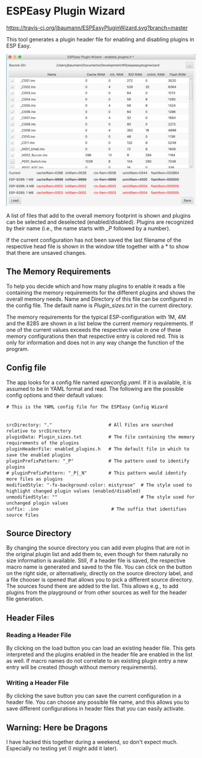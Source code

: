 # ESPEasy Plugin Wizard

https://travis-ci.org/jbaumann/ESPEasyPluginWizard.svg?branch=master

This tool generates a plugin header file for enabling and disabling plugins in ESP Easy.

<img src="wizard_screenshot.png" alt="Screenshot of the Wizard" style="width: 800px;"/>

A list of files that add to the overall memory footprint is shown and plugins can be selected and deselected (enabled/disabled). Plugins are recognized by their name (i.e., the name starts with _\_P_ followed by a number).

If the current configuration has not been saved the last filename of the respective head file is shown in the window title together with a * to show that there are unsaved changes.

## The Memory Requirements
To help you decide which and how many plugins to enable it reads a file containing the memory requirements for the different plugins and shows the overall memory needs. Name and Directory of this file can be configured in the config file. The default name is _Plugin\_sizes.txt_ in the current directory.

The memory requirements for the typical ESP-configuration with 1M, 4M and the 8285 are shown in a list below the current memory requirements. If one of the current values exceeds the respective value in one of these memory configurations then that respective entry is colored red. This is only for information and does not in any way change the function of the program.

## Config file

The app looks for a config file named _epwconfig.yaml_. If it is available, it is assumed to be in YAML format and read. The following are the possible config options and their default values:
```
# This is the YAML config file for The ESPEasy Config Wizard


srcDirectory: "."                     # All Files are searched relative to srcDirectory
pluginData: Plugin_sizes.txt          # The file containing the memory requirements of the plugins
pluginHeaderFile: enabled_plugins.h   # The default file in which to save the enabled plugins
pluginPrefixPattern: "_P"             # The pattern used to identify plugins
# pluginPrefixPattern: "_P|_N"        # This pattern would identify more files as plugins
modifiedStyle: "-fx-background-color: mistyrose"  # The style used to highlight changed plugin values (enabled/disabled)
unmodifiedStyle: ""                               # The style used for unchanged plugin values
suffix: .ino                           # The suffix that identifies source files
```

## Source Directory

By changing the source directory you can add even plugins that are not in the original plugin list and add them to, even though for them naturally no size information is available. Still, if a header file is saved, the respective macro name is generated and saved to the file. You can click on the button on the right side, or alternatively, directly on the source directory label, and a file chooser is opened that allows you to pick a different source directory. The sources found there are added to the list. This allows e.g., to add plugins from the playground or from other sources as well for the header file generation.

## Header Files

### Reading a Header File
By clicking on the load button you can load an existing header file. This gets interpreted and the plugins enabled in the header file are enabled in the list as well. If macro names do not correlate to an existing plugin entry a new entry will be created (though without memory requirements).

### Writing a Header File
By clicking the save button you can save the current configuration in a header file. You can choose any possible file name, and this allows you to save different configurations in header files that you can easily activate.


## Warning: Here be Dragons

I have hacked this together during a weekend, so don't expect much. Especially no testing yet (I might add it later).
